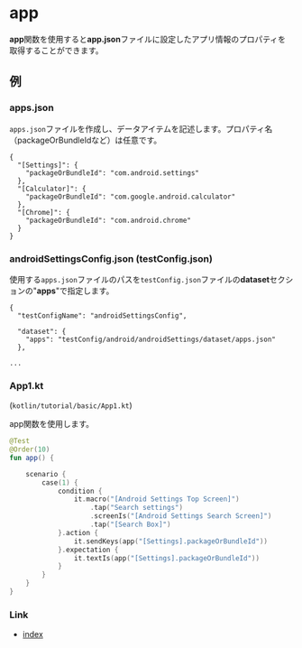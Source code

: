 # app

**app**関数を使用すると**app.json**ファイルに設定したアプリ情報のプロパティを取得することができます。

## 例

### apps.json

`apps.json`ファイルを作成し、データアイテムを記述します。プロパティ名（packageOrBundleIdなど）は任意です。

```
{
  "[Settings]": {
    "packageOrBundleId": "com.android.settings"
  },
  "[Calculator]": {
    "packageOrBundleId": "com.google.android.calculator"
  },
  "[Chrome]": {
    "packageOrBundleId": "com.android.chrome"
  }
}
```

### androidSettingsConfig.json (testConfig.json)

使用する`apps.json`ファイルのパスを`testConfig.json`ファイルの**dataset**セクションの"**apps**"で指定します。

```
{
  "testConfigName": "androidSettingsConfig",

  "dataset": {
    "apps": "testConfig/android/androidSettings/dataset/apps.json"
  },

...
```

### App1.kt

(`kotlin/tutorial/basic/App1.kt`)

app関数を使用します。

```kotlin
@Test
@Order(10)
fun app() {

    scenario {
        case(1) {
            condition {
                it.macro("[Android Settings Top Screen]")
                    .tap("Search settings")
                    .screenIs("[Android Settings Search Screen]")
                    .tap("[Search Box]")
            }.action {
                it.sendKeys(app("[Settings].packageOrBundleId"))
            }.expectation {
                it.textIs(app("[Settings].packageOrBundleId"))
            }
        }
    }
}
```

### Link

- [index](../../../index_ja.md)

